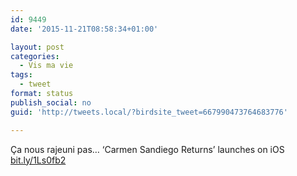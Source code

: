 ```yaml
---
id: 9449
date: '2015-11-21T08:58:34+01:00'

layout: post
categories:
  - Vis ma vie
tags:
  - tweet
format: status
publish_social: no
guid: 'http://tweets.local/?birdsite_tweet=667990473764683776'

---
```


Ça nous rajeuni pas… ‘Carmen Sandiego Returns’ launches on iOS [bit.ly/1Ls0fb2](http://bit.ly/1Ls0fb2)
